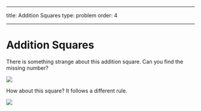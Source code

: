 - - -
title: Addition Squares type: problem order: 4
- - -

# Addition Squares

There is something strange about this addition square. Can you find the missing number?

![](https://github.com/supportingami/sami-maths-club/blob/master/maths-club-pack/images/addition-squares-1.png?raw=true)

How about this square? It follows a different rule.

![](https://github.com/supportingami/sami-maths-club/blob/master/maths-club-pack/images/addition-squares-2.png?raw=true)
